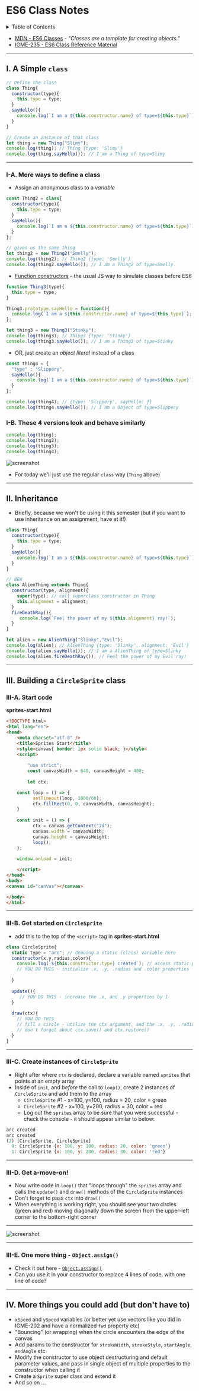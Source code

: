 # ES6 Class Notes

<details>
  <summary>Table of Contents</summary>

- [ES6 Class Notes](#es6-class-notes)
  - [I. A Simple `class`](#i-a-simple-class)
    - [I-A. More ways to define a class](#i-a-more-ways-to-define-a-class)
    - [I-B. These 4 versions look and behave similarly](#i-b-these-4-versions-look-and-behave-similarly)
  - [II. Inheritance](#ii-inheritance)
  - [III. Building a `CircleSprite` class](#iii-building-a-circlesprite-class)
    - [III-A. Start code](#iii-a-start-code)
    - [III-B. Get started on `CircleSprite`](#iii-b-get-started-on-circlesprite)
    - [III-C. Create instances of `CircleSprite`](#iii-c-create-instances-of-circlesprite)
    - [III-D. Get a-move-on!](#iii-d-get-a-move-on)
    - [III-E. One more thing - `Object.assign()`](#iii-e-one-more-thing---objectassign)
  - [IV. More things you could add (but don't have to)](#iv-more-things-you-could-add-but-dont-have-to)

</details>


- [MDN - ES6 Classes](https://developer.mozilla.org/en-US/docs/Web/JavaScript/Reference/Classes) - *"Classes are a template for creating objects."*
- [IGME-235 - ES6 Class Reference Material](https://github.com/tonethar/IGME-235-Shared/blob/master/tutorial/pixi-js-2.md)

<hr>

## I. A Simple `class`

```js
// Define the class
class Thing{
  constructor(type){
    this.type = type;
  }
  sayHello(){
    console.log(`I am a ${this.constructor.name} of type=${this.type}`);
  }
}

// Create an instance of that class
let thing = new Thing("Slimy");
console.log(thing); // Thing {type: 'Slimy'}
console.log(thing.sayHello()); // I am a Thing of type=Slimy
```

<hr>

### I-A. More ways to define a class

- Assign an anonymous class to a *variable*

```js
const Thing2 = class{
  constructor(type){
    this.type = type;
  }
  sayHello(){
    console.log(`I am a ${this.constructor.name} of type=${this.type}`);
  }
};

// gives us the same thing
let thing2 = new Thing2("Smelly");
console.log(thing2); // Thing2 {type: 'Smelly'}
console.log(thing2.sayHello()); // I am a Thing2 of type=Smelly
```

- [Function constructors](https://javascript.info/constructor-new) - the usual JS way to simulate classes before ES6

```js
function Thing3(type){
  this.type = type;
}

Thing3.prototype.sayHello = function(){
  console.log(`I am a ${this.constructor.name} of type=${this.type}`);
};

let thing3 = new Thing3("Stinky");
console.log(thing3); // Thing3 {type: 'Stinky'}
console.log(thing3.sayHello()); // I am a Thing3 of type=Stinky
```

- OR, just create an *object literal* instead of a class

```js
const thing4 = {
  "type" : "Slippery",
  sayHello(){
    console.log(`I am a ${this.constructor.name} of type=${this.type}`);
  }
};

console.log(thing4); // {type: 'Slippery', sayHello: ƒ}
console.log(thing4.sayHello()); // I am a Object of type=Slippery
```

### I-B. These 4 versions look and behave similarly

```js
console.log(thing);
console.log(thing2);
console.log(thing3);
console.log(thing4);
```

![screenshot](_images/objects-classes-2.png)

- For today we'll just use the regular `class` way (`Thing` above)

<hr>

## II. Inheritance

- Briefly, because we won't be using it this semester (but if you want to use inheritance on an assignment, have at it!)

```js
class Thing{
  constructor(type){
    this.type = type;
  }
  sayHello(){
    console.log(`I am a ${this.constructor.name} of type=${this.type}`);
  }
}

// NEW
class AlienThing extends Thing{
  constructor(type, alignment){
    super(type); // call superclass constructor in Thing
    this.alignment = alignment;
  }
  fireDeathRay(){
     console.log(`Feel the power of my ${this.alignment} ray!`);
  }
}

let alien = new AlienThing("Slinky","Evil");
console.log(alien); // AlienThing {type: 'Slinky', alignment: 'Evil'}
console.log(alien.sayHello()); // I am a AlienThing of type=Slinky
console.log(alien.fireDeathRay()); // Feel the power of my Evil ray!
```

<hr>

## III. Building a `CircleSprite` class

### III-A. Start code

**sprites-start.html**

```html
<!DOCTYPE html>
<html lang="en">
<head>
	<meta charset="utf-8" />
	<title>Sprites Start</title>
	<style>canvas{ border: 1px solid black; }</style>
	<script>
	
        "use strict";
        const canvasWidth = 640, canvasHeight = 480;
	
        let ctx;

	const loop = () => {
          setTimeout(loop, 1000/60);
          ctx.fillRect(0, 0, canvasWidth, canvasHeight);
	}
	
	const init = () => {
          ctx = canvas.getContext("2d");
          canvas.width = canvasWidth;
          canvas.height = canvasHeight;
          loop();
	};
	
	window.onload = init;

	</script>
</head>
<body>
<canvas id="canvas"></canvas>

</body>
</html>
```

<hr>

### III-B. Get started on `CircleSprite`

- add this to the top of the `<script>` tag in **sprites-start.html**

```js
class CircleSprite{
  static type = "arc"; // demoing a static (class) variable here
  constructor(x,y,radius,color){
    console.log(`${this.constructor.type} created`); // access static property (alternatively, CircleSprite.type)
    // YOU DO THIS - initialize .x, .y, .radius and .color properties
  
  }
  
  update(){
     // YOU DO THIS - increase the .x, and .y properties by 1
  }
  
  draw(ctx){
    // YOU DO THIS 
    // fill a circle - utilize the ctx argument, and the .x, .y, .radius and .color properties
    // don't forget about ctx.save() and ctx.restore()
  }
}
```

<hr>

### III-C. Create instances of `CircleSprite`

- Right after where `ctx` is declared, declare a variable named `sprites` that points at an empty array
- Inside of `init`, and *before* the call to `loop()`, create 2 instances of `CircleSprite` and add them to the array
  - `CircleSprite` #1 - x=100, y=100, radius = 20, color = green
  - `CircleSprite` #2 - x=100, y=200, radius = 30, color = red
  - Log out the `sprites` array to be sure that you were successful - check the console - it should appear similar to below:

```js
arc created
arc created
(2) [CircleSprite, CircleSprite]
  0: CircleSprite {x: 100, y: 100, radius: 20, color: 'green'}
  1: CircleSprite {x: 100, y: 200, radius: 30, color: 'red'}
```

<hr>

### III-D. Get a-move-on!

- Now write code in `loop()` that "loops through" the `sprites` array and calls the `update()` and `draw()` methods of the `CircleSprite` instances
- Don't forget to pass `ctx` into `draw()`
- When everything is working right, you should see your two circles (green and red) moving diagonally down the screen from the upper-left corner to the bottom-right corner

<hr>

![screenshot](_images/objects-classes-3.gif)

<hr>

### III-E. One more thing - `Object.assign()`

- Check it out here - [`Object.assign()`](https://developer.mozilla.org/en-US/docs/Web/JavaScript/Reference/Global_Objects/Object/assign)
- Can you use it in your constructor to replace 4 lines of code, with one line of code?

<hr>

## IV. More things you could add (but don't have to)

- `xSpeed` and `ySpeed` variables (or better yet use vectors like you did in IGME-202 and have a normalized `fwd` property etc)
- "Bouncing" (or wrapping) when the circle encounters the edge of the canvas
- Add params to the constructor for `strokeWidth`, `strokeStyle`, `startAngle`, `endAngle` etc
- Modify the constructor to use object destructuring and default parameter values, and pass in single object of multiple properties to the constructor when calling it
- Create a `Sprite` super class and extend it
- And so on ...
